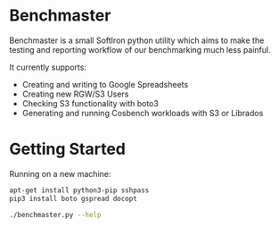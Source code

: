 # Benchmaster

Benchmaster is a small SoftIron python utility which aims to make the testing and reporting workflow of our benchmarking much less painful.

It currently supports:

- Creating and writing to Google Spreadsheets
- Creating new RGW/S3 Users
- Checking S3 functionality with boto3
- Generating and running Cosbench workloads with S3 or Librados

# Getting Started

Running on a new machine:

```bash
apt-get install python3-pip sshpass
pip3 install boto gspread docopt

./benchmaster.py --help
```
